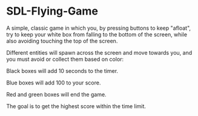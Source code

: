 # SDL-Flying-Game

A simple, classic game in which you, by pressing buttons to keep "afloat", try to keep your white box from falling to the bottom of the screen, while also avoiding touching the top of the screen.

Different entities will spawn across the screen and move towards you, and you must avoid or collect them based on color:

  Black boxes will add 10 seconds to the timer.

  Blue boxes will add 100 to your score.

  Red and green boxes will end the game.

The goal is to get the highest score within the time limit.
